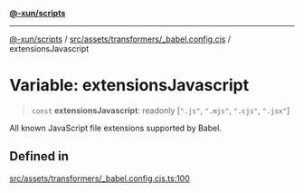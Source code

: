 [**@-xun/scripts**](../../../../../README.md)

***

[@-xun/scripts](../../../../../README.md) / [src/assets/transformers/\_babel.config.cjs](../README.md) / extensionsJavascript

# Variable: extensionsJavascript

> `const` **extensionsJavascript**: readonly [`".js"`, `".mjs"`, `".cjs"`, `".jsx"`]

All known JavaScript file extensions supported by Babel.

## Defined in

[src/assets/transformers/\_babel.config.cjs.ts:100](https://github.com/Xunnamius/xscripts/blob/08b8dd169c5f24bef791b640ada35bc11e6e6e8e/src/assets/transformers/_babel.config.cjs.ts#L100)
